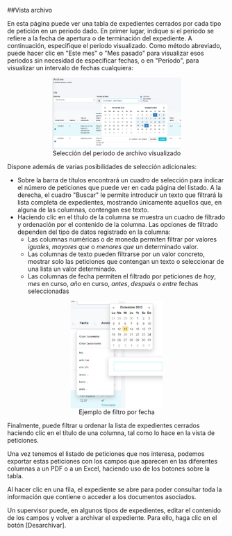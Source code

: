 ##Vista archivo

En esta página puede ver una tabla de expedientes cerrados por cada tipo de petición en un periodo dado. En primer lugar, indique si el periodo se refiere a la fecha de apertura o de terminación del expediente. A continuación, especifique el periodo visualizado. Como método abreviado, puede hacer clic en "Este mes" o "Mes pasado" para visualizar esos periodos sin necesidad de especificar fechas, o en "Periodo", para visualizar un intervalo de fechas cualquiera: 

<figure>
    <img src="public/assets/imagenes/ayudas/periodoArchivo.jpg" alt="Periodo de archivo" style="max-width: 70%; display: block;margin-left: auto;margin-right: auto;">
    <figcaption style="text-align: center;">Selección del periodo de archivo visualizado</figcaption>
</figure>

Dispone además de varias posibilidades de selección adicionales:
- Sobre la barra de títulos encontrará un cuadro de selección para indicar el número de peticiones que puede ver en cada página del listado. A la derecha, el cuadro "Buscar" le permite introducir un texto que filtrará la lista completa de expedientes, mostrando únicamente aquellos que, en alguna de las columnas, contengan ese texto.
- Haciendo clic en el título de la columna se muestra un cuadro de filtrado y ordenación por el contenido de la columna. Las opciones de filtrado dependen del tipo de datos registrado en la columna:
  - Las columnas numéricas o de moneda permiten filtrar por valores *iguales*, *mayores que* o *menores que* un determinado valor. 
  - Las columnas de texto pueden filtrarse por un valor concreto, mostrar solo las peticiones que contengan un texto o seleccionar de una lista un valor determinado.
  - Las columnas de fecha permiten el filtrado por peticiones de *hoy*, *mes* en curso, *año* en curso, *antes*, *después* o *entre* fechas seleccionadas
<figure>
    <img src="public/assets/imagenes/ayudas/filtroFecha.jpg" alt="Filtro por fecha" style="max-width: 50%; display: block;margin-left: auto;margin-right: auto;">
    <figcaption style="text-align: center;">Ejemplo de filtro por fecha</figcaption>
</figure>


Finalmente, puede filtrar u ordenar la lista de expedientes cerrados haciendo clic en el título de una columna, tal como lo hace en la vista de peticiones.

Una vez tenemos el listado de peticiones que nos interesa, podemos exportar estas peticiones con los campos que aparecen en las diferentes columnas a un PDF o a un Excel, haciendo uso de los botones sobre la tabla.

Al hacer clic en una fila, el expediente se abre para poder consultar toda la información que contiene o acceder a los documentos asociados.

Un supervisor puede, en algunos tipos de expedientes, editar el contenido de los campos y volver a archivar el expediente. Para ello, haga clic en el botón [Desarchivar].
